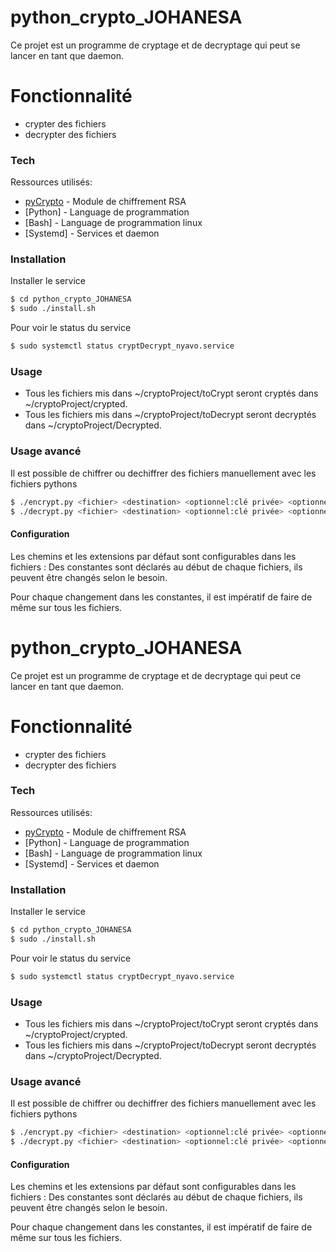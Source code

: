 # python_crypto_JOHANESA



Ce projet est un programme de cryptage et de decryptage qui peut se lancer en tant que daemon.


# Fonctionnalité

  - crypter des fichiers
  - decrypter des fichiers





### Tech

Ressources utilisés:

* [pyCrypto](https://gist.github.com/YannBouyeron/f39893644f89dd676297cc3bc67eaedb) - Module de chiffrement RSA
* [Python] - Language de programmation
* [Bash] - Language de programmation linux
* [Systemd] - Services et daemon


### Installation



Installer le service

```bash
$ cd python_crypto_JOHANESA
$ sudo ./install.sh
```

Pour voir le status du service

```bash
$ sudo systemctl status cryptDecrypt_nyavo.service
```
### Usage 

- Tous les fichiers mis dans ~/cryptoProject/toCrypt seront cryptés dans ~/cryptoProject/crypted.
- Tous les fichiers mis dans ~/cryptoProject/toDecrypt seront decryptés dans ~/cryptoProject/Decrypted.


### Usage avancé

Il est possible de chiffrer ou dechiffrer des fichiers manuellement avec les fichiers pythons 

```bash
$ ./encrypt.py <fichier> <destination> <optionnel:clé privée> <optionnel:clé public>
$ ./decrypt.py <fichier> <destination> <optionnel:clé privée> <optionnel:clé public>
```

#### Configuration
Les chemins et les extensions par défaut sont configurables dans les fichiers :
Des constantes sont déclarés au début de chaque fichiers, ils peuvent être changés selon le besoin.

Pour chaque changement dans les constantes, il est impératif de faire de même sur tous les fichiers. 

    

# python_crypto_JOHANESA



Ce projet est un programme de cryptage et de decryptage qui peut ce lancer en tant que daemon.


# Fonctionnalité

  - crypter des fichiers
  - decrypter des fichiers





### Tech

Ressources utilisés:

* [pyCrypto](https://gist.github.com/YannBouyeron/f39893644f89dd676297cc3bc67eaedb) - Module de chiffrement RSA
* [Python] - Language de programmation
* [Bash] - Language de programmation linux
* [Systemd] - Services et daemon


### Installation



Installer le service

```bash
$ cd python_crypto_JOHANESA
$ sudo ./install.sh
```

Pour voir le status du service

```bash
$ sudo systemctl status cryptDecrypt_nyavo.service
```
### Usage 

- Tous les fichiers mis dans ~/cryptoProject/toCrypt seront cryptés dans ~/cryptoProject/crypted.
- Tous les fichiers mis dans ~/cryptoProject/toDecrypt seront decryptés dans ~/cryptoProject/Decrypted.


### Usage avancé

Il est possible de chiffrer ou dechiffrer des fichiers manuellement avec les fichiers pythons 

```bash
$ ./encrypt.py <fichier> <destination> <optionnel:clé privée> <optionnel:clé public>
$ ./decrypt.py <fichier> <destination> <optionnel:clé privée> <optionnel:clé public>
```

#### Configuration
Les chemins et les extensions par défaut sont configurables dans les fichiers :
Des constantes sont déclarés au début de chaque fichiers, ils peuvent être changés selon le besoin.

Pour chaque changement dans les constantes, il est impératif de faire de même sur tous les fichiers. 

    


